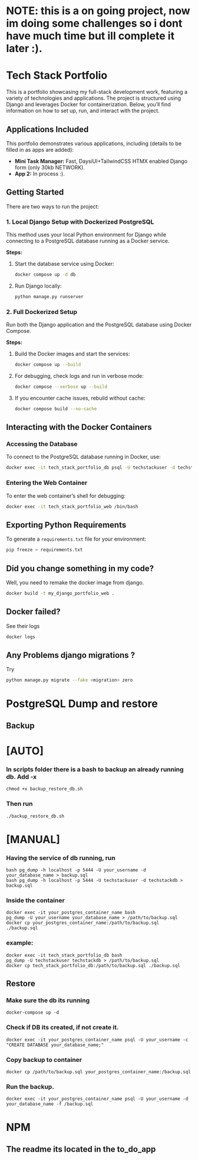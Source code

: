 # NOTE: this is a on going project, now im doing some challenges so i dont have much time but ill complete it later :).
# Tech Stack Portfolio

This is a portfolio showcasing my full-stack development work, featuring a variety of technologies and applications.
The project is structured using Django and leverages Docker for containerization.
Below, you’ll find information on how to set up, run, and interact with the project.

## Applications Included
This portfolio demonstrates various applications, including (details to be filled in as apps are added):
- **Mini Task Manager:** Fast, DaysiUI+TailwindCSS HTMX enabled Django form (only 30kb NETWORK).
- **App 2:** In process :).

## Getting Started

There are two ways to run the project:

### 1. Local Django Setup with Dockerized PostgreSQL
This method uses your local Python environment for Django while connecting to a PostgreSQL database running as a Docker service.

**Steps:**
1. Start the database service using Docker:
   ```bash
   docker compose up -d db
   ```

2. Run Django locally:
   ```bash
   python manage.py runserver
   ```

### 2. Full Dockerized Setup
Run both the Django application and the PostgreSQL database using Docker Compose.

**Steps:**
1. Build the Docker images and start the services:
   ```bash
   docker compose up --build
   ```

2. For debugging, check logs and run in verbose mode:
   ```bash
   docker compose --verbose up --build
   ```

3. If you encounter cache issues, rebuild without cache:
   ```bash
   docker compose build --no-cache
   ```

## Interacting with the Docker Containers

### Accessing the Database
To connect to the PostgreSQL database running in Docker, use:
   ```bash
   docker exec -it tech_stack_portfolio_db psql -U techstackuser -d techstackdb
   ```


### Entering the Web Container
To enter the web container’s shell for debugging:
   ```bash
   docker exec -it tech_stack_portfolio_web /bin/bash
   ```

## Exporting Python Requirements
To generate a `requirements.txt` file for your environment:
   ```bash
   pip freeze > requirements.txt
   ```

## Did you change something in my code?
Well, you need to remake the docker image from django.
   ```bash
   docker build -t my_django_portfolio_web .
   ```

## Docker failed?
See their logs
   ```bash
   docker logs
   ```

## Any Problems django migrations ?
Try
   ```bash
   python manage.py migrate --fake <migration> zero

   ```


# PostgreSQL Dump and restore

## Backup

  # [AUTO]
  ### In scripts folder there is a bash to backup an already running db. Add -x

  ```
  chmod +x backup_restore_db.sh
  ```

  ### Then run 
  ```
  ./backup_restore_db.sh 
  ```
   # [MANUAL]
   ### Having the service of db running, run 

   ```
   bash pg_dump -h localhost -p 5444 -U your_username -d your_database_name > backup.sql
   bash pg_dump -h localhost -p 5444 -U techstackuser -d techstackdb > backup.sql
   ```

   ### Inside the container

   ```
   docker exec -it your_postgres_container_name bash
   pg_dump -U your_username your_database_name > /path/to/backup.sql
   docker cp your_postgres_container_name:/path/to/backup.sql ./backup.sql
   ```
   
   ### example:

   ```
   docker exec -it tech_stack_portfolio_db bash
   pg_dump -U techstackuser techstackdb > /path/to/backup.sql
   docker cp tech_stack_portfolio_db:/path/to/backup.sql ./backup.sql   
   ```

## Restore
   ### Make sure the db its running
   ```
   docker-compose up -d
   ```
   ### Check if DB its created, if not create it.
   ```
   docker exec -it your_postgres_container_name psql -U your_username -c "CREATE DATABASE your_database_name;"
   ```
   ### Copy backup to container
   ```
   docker cp /path/to/backup.sql your_postgres_container_name:/backup.sql
   ```
   ### Run the backup.
   ```
   docker exec -it your_postgres_container_name psql -U your_username -d your_database_name -f /backup.sql
   ```

# NPM

## The readme its located in the to_do_app



